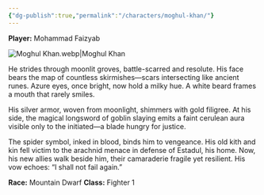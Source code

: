 ```yaml
---
{"dg-publish":true,"permalink":"/characters/moghul-khan/"}
---
```


**Player:** Mohammad Faizyab

![Moghul Khan.webp|Moghul Khan](/img/user/Assets/Moghul%20Khan.webp)

He strides through moonlit groves, battle-scarred and resolute. His face bears the map of countless skirmishes—scars intersecting like ancient runes. Azure eyes, once bright, now hold a milky hue. A white beard frames a mouth that rarely smiles.
 
His silver armor, woven from moonlight, shimmers with gold filigree. At his side, the magical longsword of goblin slaying emits a faint cerulean aura visible only to the initiated—a blade hungry for justice.
 
The spider symbol, inked in blood, binds him to vengeance. His old kith and kin fell victim to the arachnid menace in defense of Estadul, his home. Now, his new allies walk beside him, their camaraderie fragile yet resilient. His vow echoes: “I shall not fail again.”

**Race:** Mountain Dwarf
**Class:** Fighter 1

